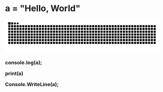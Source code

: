 # a = "Hello, World"

<p align=center><img align="center" src="https://raw.githubusercontent.com/RIMOPA/RIMOPA/output/github-contribution-grid-snake-dark.svg?palette=github-dark" /></p>

<h3>

console.log(a);

print(a)

Console.WriteLine(a);
</h3>
